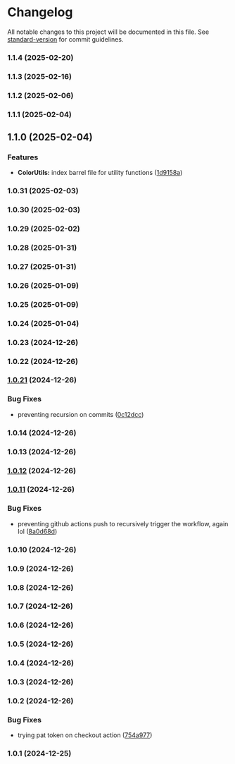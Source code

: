 # Changelog

All notable changes to this project will be documented in this file. See [standard-version](https://github.com/conventional-changelog/standard-version) for commit guidelines.

### 1.1.4 (2025-02-20)

### 1.1.3 (2025-02-16)

### 1.1.2 (2025-02-06)

### 1.1.1 (2025-02-04)

## 1.1.0 (2025-02-04)


### Features

* **ColorUtils:** index barrel file for utility functions ([1d9158a](https://github.com/LuizJarduli/image-palette-extractor/commit/1d9158af45e4c2be17142e1e224d35f98817d4cb))

### 1.0.31 (2025-02-03)

### 1.0.30 (2025-02-03)

### 1.0.29 (2025-02-02)

### 1.0.28 (2025-01-31)

### 1.0.27 (2025-01-31)

### 1.0.26 (2025-01-09)

### 1.0.25 (2025-01-09)

### 1.0.24 (2025-01-04)

### 1.0.23 (2024-12-26)

### 1.0.22 (2024-12-26)

### [1.0.21](https://github.com/LuizJarduli/image-palette-extractor/compare/v1.0.20...v1.0.21) (2024-12-26)


### Bug Fixes

* preventing recursion on commits ([0c12dcc](https://github.com/LuizJarduli/image-palette-extractor/commit/0c12dcc05fb6c5dae2c1a2d1cf5751c391a3b596))

### 1.0.14 (2024-12-26)

### 1.0.13 (2024-12-26)

### [1.0.12](https://github.com/LuizJarduli/image-palette-extractor/compare/v1.0.11...v1.0.12) (2024-12-26)

### [1.0.11](https://github.com/LuizJarduli/image-palette-extractor/compare/v1.0.10...v1.0.11) (2024-12-26)


### Bug Fixes

* preventing github actions push to recursively trigger the workflow, again lol ([8a0d68d](https://github.com/LuizJarduli/image-palette-extractor/commit/8a0d68d7b694ce11886e7a41ba18dd370c2bceef))

### 1.0.10 (2024-12-26)

### 1.0.9 (2024-12-26)

### 1.0.8 (2024-12-26)

### 1.0.7 (2024-12-26)

### 1.0.6 (2024-12-26)

### 1.0.5 (2024-12-26)

### 1.0.4 (2024-12-26)

### 1.0.3 (2024-12-26)

### 1.0.2 (2024-12-26)


### Bug Fixes

* trying pat token on checkout action ([754a977](https://github.com/LuizJarduli/image-palette-extractor/commit/754a97700d7df75143c1b91c8971f45108cdafe1))

### 1.0.1 (2024-12-25)
